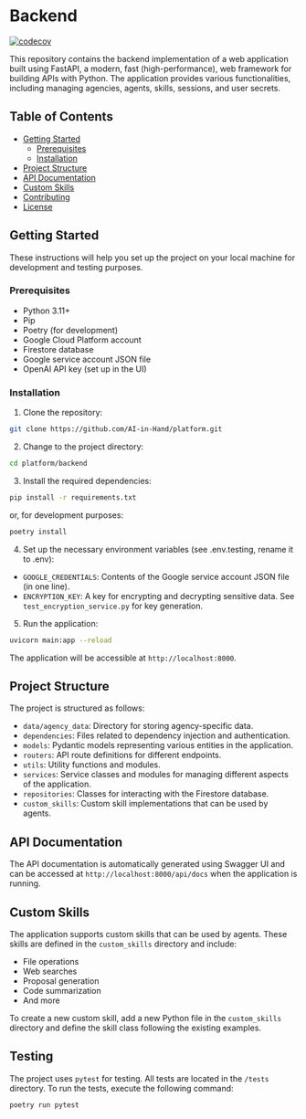 # Backend
[![codecov](https://codecov.io/gh/AI-in-Hand/platform/graph/badge.svg?token=D2ZCM1DK55)](https://codecov.io/gh/AI-in-Hand/platform)


This repository contains the backend implementation of a web application built using FastAPI, a modern,
fast (high-performance), web framework for building APIs with Python. The application provides various functionalities,
including managing agencies, agents, skills, sessions, and user secrets.

## Table of Contents

- [Getting Started](#getting-started)
  - [Prerequisites](#prerequisites)
  - [Installation](#installation)
- [Project Structure](#project-structure)
- [API Documentation](#api-documentation)
- [Custom Skills](#custom-skills)
- [Contributing](#contributing)
- [License](#license)

## Getting Started

These instructions will help you set up the project on your local machine for development and testing purposes.

### Prerequisites

- Python 3.11+
- Pip
- Poetry (for development)
- Google Cloud Platform account
- Firestore database
- Google service account JSON file
- OpenAI API key (set up in the UI)

### Installation

1. Clone the repository:

```bash
git clone https://github.com/AI-in-Hand/platform.git
```

2. Change to the project directory:

```bash
cd platform/backend
```

3. Install the required dependencies:

```bash
pip install -r requirements.txt
```
or, for development purposes:
```bash
poetry install
```

4. Set up the necessary environment variables (see .env.testing, rename it to .env):

- `GOOGLE_CREDENTIALS`: Contents of the Google service account JSON file (in one line).
- `ENCRYPTION_KEY`: A key for encrypting and decrypting sensitive data. See `test_encryption_service.py` for key generation.

5. Run the application:

```bash
uvicorn main:app --reload
```

The application will be accessible at `http://localhost:8000`.

## Project Structure

The project is structured as follows:

- `data/agency_data`: Directory for storing agency-specific data.
- `dependencies`: Files related to dependency injection and authentication.
- `models`: Pydantic models representing various entities in the application.
- `routers`: API route definitions for different endpoints.
- `utils`: Utility functions and modules.
- `services`: Service classes and modules for managing different aspects of the application.
- `repositories`: Classes for interacting with the Firestore database.
- `custom_skills`: Custom skill implementations that can be used by agents.

## API Documentation

The API documentation is automatically generated using Swagger UI and can be accessed at `http://localhost:8000/api/docs`
when the application is running.

## Custom Skills

The application supports custom skills that can be used by agents. These skills are defined in the `custom_skills`
directory and include:

- File operations
- Web searches
- Proposal generation
- Code summarization
- And more

To create a new custom skill, add a new Python file in the `custom_skills` directory and define the skill class
following the existing examples.

## Testing

The project uses `pytest` for testing. All tests are located in the `/tests` directory.
To run the tests, execute the following command:
```bash
poetry run pytest
```
